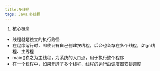 ```yaml
---
title:多线程
tags: Java,多线程
---
```

1. 核心概念
 * 线程就是独立的执行路径
 * 在程序运行时，即使没有自己创建按线程，后台也会存在多个线程，如gc线程、主线程
 * main()称之为主线程，为系统的入口点，用于执行整个程序
 * 在一个线程中，如果开辟了多个线程，线程的运行由调度器安排调度


